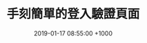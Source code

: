 ---
title:  "手刻簡單的登入驗證頁面"
preview: "Create authentication function"
permalink: "/articles/2019-01-17-rails_authentication_from_scratch"
date:   2019-01-17 08:55:00 +1000
layout: post
tags:
  - "rails"
comments: true
---